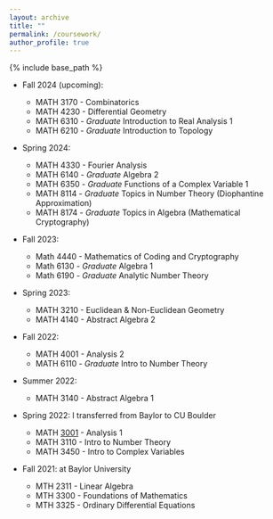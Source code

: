```yaml
---
layout: archive
title: ""
permalink: /coursework/
author_profile: true
---
```


{% include base_path %}

* Fall 2024 (upcoming):
  * MATH 3170 - Combinatorics
  * MATH 4230 - Differential Geometry 
  * MATH 6310 - _Graduate_ Introduction to Real Analysis 1
  * MATH 6210 - _Graduate_ Introduction to Topology 

* Spring 2024:
  * MATH 4330 - Fourier Analysis
  * MATH 6140 - _Graduate_ Algebra 2
  * MATH 6350 - _Graduate_ Functions of a Complex Variable 1
  * MATH 8114 - _Graduate_ Topics in Number Theory (Diophantine Approximation)
  * MATH 8174 - _Graduate_ Topics in Algebra (Mathematical Cryptography)

* Fall 2023:
  * Math 4440 - Mathematics of Coding and Cryptography
  * Math 6130 - _Graduate_ Algebra 1
  * Math 6190 - _Graduate_ Analytic Number Theory

* Spring 2023:
  * MATH 3210 - Euclidean & Non-Euclidean Geometry
  * MATH 4140 - Abstract Algebra 2 

* Fall 2022:
  * MATH 4001 - Analysis 2
  * MATH 6110 - _Graduate_ Intro to Number Theory

* Summer 2022:
  * MATH 3140 - Abstract Algebra 1
 
* Spring 2022: I transferred from Baylor to CU Boulder
  * MATH <a href="https://catalog.colorado.edu/search/?P=MATH%203001">3001</a> - Analysis 1
  * MATH 3110 - Intro to Number Theory
  * MATH 3450 - Intro to Complex Variables 

* Fall 2021: at Baylor University
  * MTH 2311 - Linear Algebra
  * MTH 3300 - Foundations of Mathematics 
  * MTH 3325 - Ordinary Differential Equations
